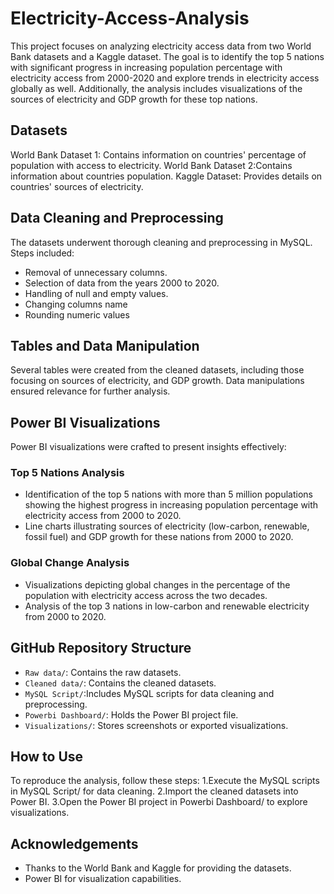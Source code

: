 # Electricity-Access-Analysis
This project focuses on analyzing electricity access data from two World Bank datasets and a Kaggle dataset. The goal is to identify the top 5 nations with significant progress in increasing population percentage with electricity access from 2000-2020 and explore trends in electricity access globally as well. Additionally, the analysis includes visualizations of the sources of electricity and GDP growth for these top nations.
## Datasets
World Bank Dataset 1: Contains information on countries' percentage of population with access to electricity.
World Bank Dataset 2:Contains information about countries population.
Kaggle Dataset:  Provides details on countries' sources of electricity.
## Data Cleaning and Preprocessing
The datasets underwent thorough cleaning and preprocessing in MySQL. Steps included:
- Removal of unnecessary columns.
- Selection of data from the years 2000 to 2020.
- Handling of null and empty values.
- Changing columns name
- Rounding numeric values
## Tables and Data Manipulation
Several tables were created from the cleaned datasets, including those focusing on sources of electricity, and GDP growth. Data manipulations ensured relevance for further analysis.
## Power BI Visualizations
Power BI visualizations were crafted to present insights effectively:
### Top 5 Nations Analysis
- Identification of the top 5 nations with more than 5 million populations showing the highest progress in increasing population percentage with electricity access from  2000 to 2020.
- Line charts illustrating sources of electricity (low-carbon, renewable, fossil fuel) and GDP growth for these nations from 2000 to 2020.
### Global Change Analysis
- Visualizations depicting global changes in the percentage of the population with electricity access across the two decades.
- Analysis of the top 3 nations in low-carbon and renewable electricity from 2000 to 2020.
## GitHub Repository Structure
- `Raw data/`: Contains the raw datasets.
- `Cleaned data/`: Contains the cleaned datasets.
- `MySQL Script/`:Includes MySQL scripts for data cleaning and preprocessing.
- `Powerbi Dashboard/`: Holds the Power BI project file.
- `Visualizations/`: Stores screenshots or exported visualizations.
## How to Use
To reproduce the analysis, follow these steps:
1.Execute the MySQL scripts in MySQL Script/ for data cleaning.
2.Import the cleaned datasets into Power BI.
3.Open the Power BI project in Powerbi Dashboard/ to explore visualizations.
## Acknowledgements
- Thanks to the World Bank and Kaggle for providing the datasets.
- Power BI for visualization capabilities.
